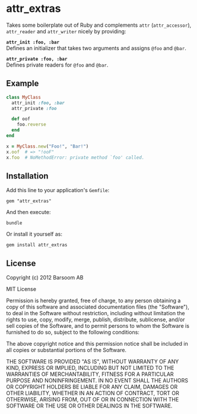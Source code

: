 # attr\_extras

Takes some boilerplate out of Ruby and complements `attr` (`attr_accessor`), `attr_reader` and `attr_writer` nicely by providing:

**`attr_init :foo, :bar`**<br>
Defines an initializer that takes two arguments and assigns `@foo` and `@bar`.

**`attr_private :foo, :bar`**<br>
Defines private readers for `@foo` and `@bar`.


## Example

``` ruby
class MyClass
  attr_init :foo, :bar
  attr_private :foo

  def oof
    foo.reverse
  end
end

x = MyClass.new("Foo!", "Bar!")
x.oof  # => "!ooF"
x.foo  # NoMethodError: private method `foo' called.
```


## Installation

Add this line to your application's `Gemfile`:

    gem "attr_extras"

And then execute:

    bundle

Or install it yourself as:

    gem install attr_extras


## License

Copyright (c) 2012 Barsoom AB

MIT License

Permission is hereby granted, free of charge, to any person obtaining
a copy of this software and associated documentation files (the
"Software"), to deal in the Software without restriction, including
without limitation the rights to use, copy, modify, merge, publish,
distribute, sublicense, and/or sell copies of the Software, and to
permit persons to whom the Software is furnished to do so, subject to
the following conditions:

The above copyright notice and this permission notice shall be
included in all copies or substantial portions of the Software.

THE SOFTWARE IS PROVIDED "AS IS", WITHOUT WARRANTY OF ANY KIND,
EXPRESS OR IMPLIED, INCLUDING BUT NOT LIMITED TO THE WARRANTIES OF
MERCHANTABILITY, FITNESS FOR A PARTICULAR PURPOSE AND
NONINFRINGEMENT. IN NO EVENT SHALL THE AUTHORS OR COPYRIGHT HOLDERS BE
LIABLE FOR ANY CLAIM, DAMAGES OR OTHER LIABILITY, WHETHER IN AN ACTION
OF CONTRACT, TORT OR OTHERWISE, ARISING FROM, OUT OF OR IN CONNECTION
WITH THE SOFTWARE OR THE USE OR OTHER DEALINGS IN THE SOFTWARE.
